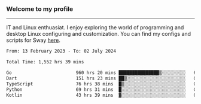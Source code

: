 ### Welcome to my profile

---

IT and Linux enthuasiat. I enjoy exploring the world of programming and desktop Linux configuring and customization. You can find my configs and scripts for Sway [here](https://github.com/uroborosq/mess-of-linux-configurations).

<!-- <div display="block">
 	<img align="left" width="48%" alt="isocalendar" src=".github/metrics/isocalendar_metrics.svg" />
	<img align="center" width="48%" alt="contributions" src=".github/metrics/contributions_metrics.svg" />
	<img align="center" alt="languages" src=".github/metrics/languages_metrics.svg" />
</div> -->

<!-- ![](https://komarev.com/ghpvc/?username=uroborosq&color=success&style=flat-square) -->
<!-- [](https://img.shields.io/github/last-commit/uroborosq/uroborosq?label=Profile%20updated&style=flat-square) -->

<!--START_SECTION:waka-->

```txt
From: 13 February 2023 - To: 02 July 2024

Total Time: 1,552 hrs 39 mins

Go                        960 hrs 20 mins ███████████████▒░░░░░░░░░   61.20 %
Dart                      151 hrs 23 mins ██▒░░░░░░░░░░░░░░░░░░░░░░   09.65 %
TypeScript                76 hrs 38 mins  █▒░░░░░░░░░░░░░░░░░░░░░░░   04.88 %
Python                    69 hrs 31 mins  █░░░░░░░░░░░░░░░░░░░░░░░░   04.43 %
Kotlin                    43 hrs 39 mins  ▓░░░░░░░░░░░░░░░░░░░░░░░░   02.78 %
```

<!--END_SECTION:waka-->

